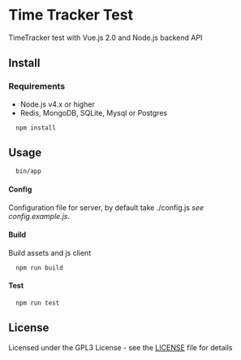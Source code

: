 Time Tracker Test
===============

TimeTracker test with Vue.js 2.0 and Node.js backend API

Install
----------

### Requirements ###
- Node.js v4.x or higher
- Redis, MongoDB, SQLite, Mysql or Postgres

```shell
  npm install
```

Usage
-------

```shell
  bin/app
```

#### Config ####
Configuration file for server, by default take ./config.js
*see config.example.js*.

#### Build ####

Build assets and js client
```shell
  npm run build
```

#### Test ####

```shell
  npm run test
```

License
-------

Licensed under the GPL3 License - see the [LICENSE](LICENSE) file for details
